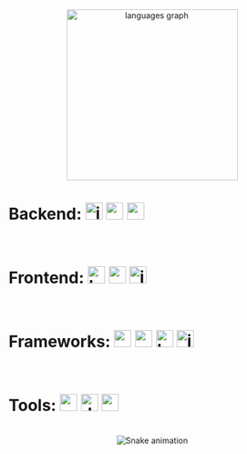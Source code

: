 <div align="center">
  <img src="https://github-readme-stats.vercel.app/api/top-langs?username=GuazziHub&locale=en&hide_title=false&layout=compact&card_width=640&langs_count=6&theme=rose_pine&hide_border=true&order=2&custom_title=Usage%20Rate" height="300" alt="languages graph"  />
</div>

<div>
  <h1 align="left">
    Backend:  
    <img src="https://skillicons.dev/icons?i=js" height="30" alt="javascript logo" />
    <img src="https://skillicons.dev/icons?i=py" height="30" alt="python logo" />
    <img src="https://cdn.jsdelivr.net/gh/devicons/devicon/icons/mysql/mysql-original.svg" height="30" alt="mysql logo" />
  </h3>
</div>

<br clear="both">

<div>
  <h1 align="left">
    Frontend:
    <img src="https://cdn.jsdelivr.net/gh/devicons/devicon/icons/html5/html5-original.svg" height="30" alt="html5 logo" />
    <img src="https://cdn.jsdelivr.net/gh/devicons/devicon/icons/css3/css3-original.svg" height="30" alt="css3 logo" />
    <img src="https://skillicons.dev/icons?i=js" height="30" alt="javascript logo" />
  </h3>
</div>

<br clear="both">

<div>
  <h1 align="left">
 Frameworks: 
    <img src="https://skillicons.dev/icons?i=nodejs" height="30" alt="nodejs logo" />
    <img src="https://skillicons.dev/icons?i=express" height="30" alt="express logo" />
    <img src="https://skillicons.dev/icons?i=bootstrap" height="30" alt="bootstrap logo" />
    <img src="https://cdn.simpleicons.org/jquery/0769AD" height="30" alt="jquery logo" />
  </h3>
</div>

<br clear="both">

<div>
  <h1 align="left">
    Tools:
    <img src="https://cdn.jsdelivr.net/gh/devicons/devicon/icons/vscode/vscode-original.svg" height="30" alt="vscode logo" />
    <img src="https://cdn.simpleicons.org/docker/2496ED" height="30" alt="docker logo" />
    <img src="https://cdn.jsdelivr.net/gh/devicons/devicon/icons/yarn/yarn-original.svg" height="30" alt="yarn logo" />
  </h3>
</div>
  <div align="left">

<br clear="both">

<div align="center">
  <img src="https://raw.githubusercontent.com/GuazziHub/GuazziHub/output/snake.svg" alt="Snake animation" />
</div>
